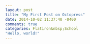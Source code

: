 ```yaml
---
layout: post
title: "My First Post on Octopress"
date: 2014-10-02 11:37:40 -0400
comments: true
categories: Flatiron&nbsp;School
"Hello, world!"
---
```

<!--more-->